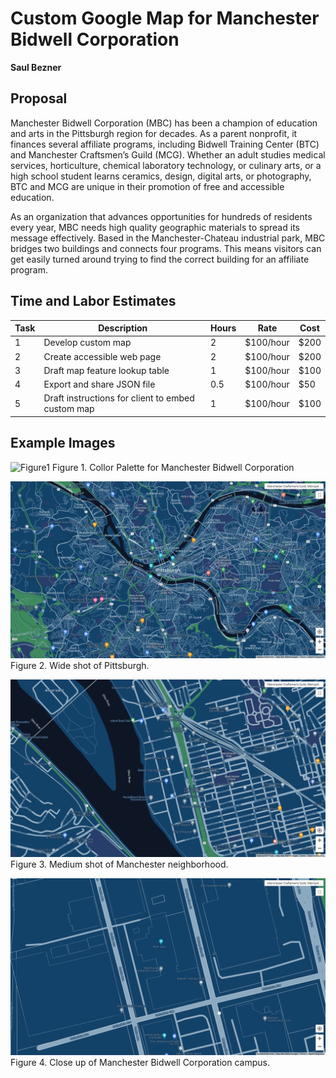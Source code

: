 # Custom Google Map for Manchester Bidwell Corporation
**Saul Bezner**


## Proposal
Manchester Bidwell Corporation (MBC) has been a champion of education and arts in the Pittsburgh region for decades. As a parent nonprofit, it finances several affiliate programs, including Bidwell Training Center (BTC) and Manchester Craftsmen’s Guild (MCG). Whether an adult studies medical services, horticulture, chemical laboratory technology, or culinary arts, or a high school student learns ceramics, design, digital arts, or photography, BTC and MCG are unique in their promotion of free and accessible education.

As an organization that advances opportunities for hundreds of residents every year, MBC needs high quality geographic materials to spread its message effectively. Based in the Manchester-Chateau industrial park, MBC bridges two buildings and connects four programs. This means visitors can get easily turned around trying to find the correct building for an affiliate program.

## Time and Labor Estimates
| **Task** | **Description** | **Hours** | **Rate** | **Cost** |
| -------- | --------------- | --------- | -------- | -------- |
| 1 | Develop custom map | 2 | $100/hour | $200 |
| 2 | Create accessible web page | 2 | $100/hour | $200 |
| 3 | Draft map feature lookup table | 1 | $100/hour | $100 |
| 4 | Export and share JSON file | 0.5 | $100/hour | $50 | 
| 5 | Draft instructions for client to embed custom map | 1 | $100/hour | $100 |

## Example Images
![Figure1](/assets/images/Figure1ColorPalette.png)
Figure 1. Collor Palette for Manchester Bidwell Corporation

![Figure2](Figure2Wide.png)
Figure 2. Wide shot of Pittsburgh.

![Figure3](Figure3Medium.png)
Figure 3. Medium shot of Manchester neighborhood.

![Figure4](Figure4Close.png)
Figure 4. Close up of Manchester Bidwell Corporation campus.
